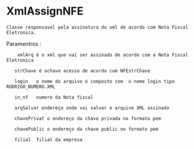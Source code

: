 # XmlAssignNFE


    Classe responsavel pela assinatura do xml de acordo com Nota Fiscal Eletronica.

  Paramentros :

        xmlArq é o xml que vai ser assinado de acordo com a Nota Fiscal Eletronica

       strChave é achave acesso de acordo com NFEstrChave

       login   o nome do arquivo é composto com  o nome login tipo  RODRIGO_NUMERO.XML

       in_nf   numero da Nota fiscal

       arqSalvar endereço onde vai salvar o arquivo XML assinado

       chavePrivat o endereço da chave privada no formato pem

       chavePublic o endereço da chave public no formato pem

       filial  filial da empresa
